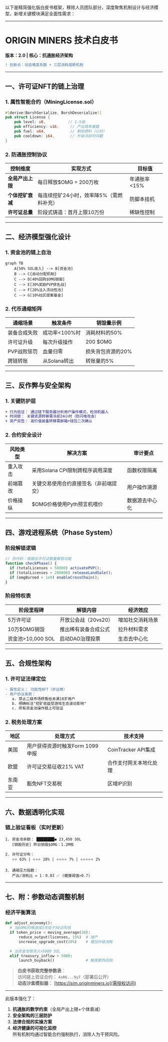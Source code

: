 以下是精简强化版白皮书框架，移除人员团队部分，深度聚焦机制设计与经济模型，新增关键模块满足全面性需求：

---

# **ORIGIN MINERS 技术白皮书**  
**版本：2.0 | 核心：抗通胀经济架构**  
```diff
! 创新点：动态难度系数 + 三层消耗熔断机制
```

---

## **一、许可证NFT的链上治理**
### 1. 属性智能合约（MiningLicense.sol）
```rust
#[derive(BorshSerialize, BorshDeserialize)]
pub struct License {
    pub level: u8,          // 1-5级
    pub efficiency: u16,     // 产出效率基数
    pub fuel: u64,           // 剩余燃料（小时）
    pub cooldown: i64,       // 升级冷却时间戳
}
```
### 2. 防通胀控制协议
| 控制维度       | 实现方式                                  | 目标值          |
|----------------|------------------------------------------|----------------|
| **全局产出上限** | 每日释放$OMG = 200万枚                   | 年通胀率<15%   |
| **个体挖矿衰减** | 每连续挖矿24小时，效率降5%（需燃料补充）  | 防脚本挂机      |
| **许可证总量**  | 阶段式铸造：首月上限10万份                | 稀缺性控制      |

---

## **二、经济模型强化设计**
### 1. 资金池的链上自治
```mermaid
graph TB
    A[50% SOL收入] --> B[资金池]
    B --> C{自动分配机制}
    C --> D[40%回购$OMG销毁]
    C --> E[30%奖励PVP排名战]
    C --> F[20%注入流动性池]
    C --> G[10%社区提案基金]
```

### 2. 代币通缩矩阵
| 通缩场景         | 触发条件                  | 销毁量示例       |
|------------------|--------------------------|-----------------|
| 装备合成失败     | 成功率<100%时            | 消耗材料的50%   |
| 许可证升级       | 每次升级操作             | 200 $OMG        |
| PVP战败惩罚      | 血量归零                 | 损失背包资源的20%|
| 跨链转账         | 从Solana转出            | 转账量的5%      |

---

## **三、反作弊与安全架构**
### 1. 关键防护层
```diff
+ 行为验证： 通过链下服务器分析用户操作模式，检测机器人
+ 时间锁： 关键资源转移需冷却24小时（防闪电攻击）
+ 资产双签： 高价值装备转移需邮箱+钱包二次确认
```

### 2. 合约安全设计
| 风险类型       | 解决方案                                  | 审计要点         |
|----------------|------------------------------------------|-----------------|
| 重入攻击       | 采用Solana CPI限制跨程序调用深度          | 函数权限隔离     |
| 前端篡改       | 关键交易使用合约直接签名（非前端提交）     | 用户操作溯源     |
| 价格操纵       | $OMG价格使用Pyth预言机喂价                | 数据源去中心化   |

---

## **四、游戏进程系统（Phase System）**
### 阶段解锁逻辑
```javascript
// 伪代码：根据总许可证数量解锁功能
function checkPhase() {
  if (totalLicenses > 50000) activatePVP();
  if (totalLicenses > 200000) releaseLandSale();
  if (omgBurned > 1e9) enableCrossChain();
}
```

### 阶段特权表
| 阶段里程碑        | 解锁内容                  | 经济效应               |
|-------------------|--------------------------|-----------------------|
| 5万许可证         | 开放公会战（20vs20）      | 增加社交消耗场景       |
| 10万$OMG销毁      | 推出稀有装备合成公式      | 拉升材料需求           |
| 资金池>10,000 SOL | 启动DAO治理投票           | 生态去中心化           |

---

## **五、合规性架构**
### 1. 许可证法律定位
```diff
- 属性定义： 功能性NFT（非证券）
- 用户协议条款：
   a. 禁止二级市场转售给未满18岁用户
   b. 明确标注"挖矿收益受游戏生态波动影响"
   c. 所有资金池操作链上可验证
```

### 2. 税务处理方案
| 地区          | 处理方式                          | 技术支持               |
|---------------|----------------------------------|-----------------------|
| 美国          | 用户获得资源时触发Form 1099申报   | CoinTracker API集成   |
| 欧盟          | 许可证交易征收21% VAT             | 合作支付网关本地化处理 |
| 东南亚        | 豁免NFT交易税                    | 区域IP识别            |

---

## **六、数据透明化实现**
### 链上验证看板（实时更新）
```
1. 资金池余额： ████████◼ 23,450 SOL 
   [销毁历史] 昨日销毁$OMG：1.2M枚
   
2. 许可证分布：
   ⭐⭐ 63% | ⭐⭐⭐ 28% | ⭐⭐⭐⭐ 7% | ⭐⭐⭐⭐⭐ 2%
   
3. 通缩压力指数： 
   产出/消耗比 = 1：0.83 ✅ (健康阈值>0.7)
```

---

## **七、附：参数动态调整机制**
### 经济平衡算法
```python
def adjust_economy():
  # 当$OMG价格连续3天低于30日均线
  if token_price < moving_average(30): 
      reduce_output(licenses, 15%)  # 减产
      increase_upgrade_cost(20%)    # 增加升级消耗
      
  # 当资金池周流入>5000 SOL
  elif treasury_inflow > 5000: 
      launch_buyback()              # 触发额外回购
```

> **白皮书获取完整参数表**：  
> 访问链上验证合约： `4sR6...9yT`（部署后公开）  
> **动态沙盒模拟器**： [https://sim.originminers.io](需授权访问)

---
此版本强化了：  
1. **抗通胀的数学约束**（全局产出上限+个体衰减）  
2. **安全架构的三层防护**  
3. **法律合规的实操方案**  
4. **经济健康的可视化监控**  
所有机制均通过智能合约强制执行，消除人为干预风险。